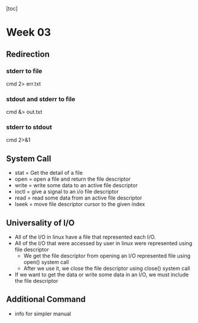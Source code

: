 [toc]

# Week 03

## Redirection

### stderr to file

cmd 2> err.txt

### stdout and stderr to file

cmd &> out.txt

### stderr to stdout

cmd 2>&1

## System Call

- stat = Get the detail of a file
- open = open a file and return the file descriptor
- write = write some data to an active file descriptor
- ioctl = give a signal to an i/o file descriptor
- read =  read some data from an active file descriptor
- lseek = move file descriptor cursor to the given index

## Universality of I/O

- All of the I/O in linux have a file that represented each I/O.
- All of the I/O that were accessed by user in linux were represented using file descriptor
  - We get the file descriptor from opening an I/O represented file using open() system call
  - After we use it, we close the file descriptor using close() system call
- If we want to get the data or write some data in an I/O, we must include the file descriptor

## Additional Command

- info for simpler manual